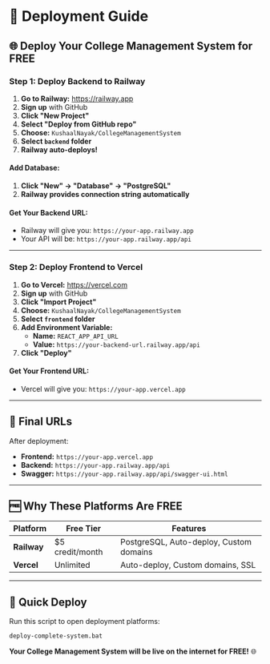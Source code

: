 # 🚀 Deployment Guide

## 🌐 Deploy Your College Management System for FREE

### Step 1: Deploy Backend to Railway

1. **Go to Railway:** https://railway.app
2. **Sign up** with GitHub
3. **Click "New Project"**
4. **Select "Deploy from GitHub repo"**
5. **Choose:** `KushaalNayak/CollegeManagementSystem`
6. **Select `backend` folder**
7. **Railway auto-deploys!**

#### Add Database:
1. **Click "New" → "Database" → "PostgreSQL"**
2. **Railway provides connection string automatically**

#### Get Your Backend URL:
- Railway will give you: `https://your-app.railway.app`
- Your API will be: `https://your-app.railway.app/api`

---

### Step 2: Deploy Frontend to Vercel

1. **Go to Vercel:** https://vercel.com
2. **Sign up** with GitHub
3. **Click "Import Project"**
4. **Choose:** `KushaalNayak/CollegeManagementSystem`
5. **Select `frontend` folder**
6. **Add Environment Variable:**
   - **Name:** `REACT_APP_API_URL`
   - **Value:** `https://your-backend-url.railway.app/api`
7. **Click "Deploy"**

#### Get Your Frontend URL:
- Vercel will give you: `https://your-app.vercel.app`

---

## 🎯 Final URLs

After deployment:
- **Frontend:** `https://your-app.vercel.app`
- **Backend:** `https://your-app.railway.app/api`
- **Swagger:** `https://your-app.railway.app/api/swagger-ui.html`

---

## 🆓 Why These Platforms Are FREE

| Platform | Free Tier | Features |
|----------|-----------|----------|
| **Railway** | $5 credit/month | PostgreSQL, Auto-deploy, Custom domains |
| **Vercel** | Unlimited | Auto-deploy, Custom domains, SSL |

---

## 🚀 Quick Deploy

Run this script to open deployment platforms:
```bash
deploy-complete-system.bat
```

**Your College Management System will be live on the internet for FREE!** 🌐
